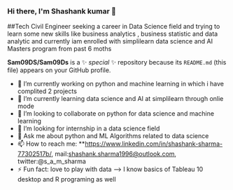 ### Hi there, I'm Shashank kumar 👋

##Tech Civil Engineer seeking a career in Data Science field and trying to learn some new skills like business analytics , business statistic and data analytic
and currently iam enrolled with simplilearn data science and AI Masters program from past 6 moths

**Sam09DS/Sam09Ds** is a ✨ _special_ ✨ repository because its `README.md` (this file) appears on your GitHub profile.



- 🔭 I’m currently working on python and machine learning in which i have complited 2 projects
- 🌱 I’m currently learning data science and AI at simplilearn through onlie mode
- 👯 I’m looking to collaborate on python for data science and machine learning
- 🤔 I’m looking for internship in a data science field  
- 💬 Ask me about python and ML Algorithms related to data science
- 📫 How to reach me: **https://www.linkedin.com/in/shashank-sharma-77302517b/, mail:shashank.sharma1996@outlook.com, twitter:@s_a_m_sharma
- ⚡ Fun fact: love to play with data 
--> I know basics of Tableau 10 desktop and R programing as well
